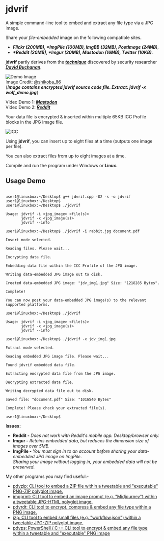 # jdvrif

A simple command-line tool to embed and extract any file type via a JPG image.  

Share your *file-embedded* image on the following compatible sites.  

* ***Flickr (200MB), \*ImgPile (100MB), ImgBB (32MB), PostImage (24MB)***,
* ***\*Reddit (20MB), \*Imgur (20MB), Mastodon (16MB), Twitter (10KB).***

**jdvrif** partly derives from the ***[technique](https://www.vice.com/en/article/bj4wxm/tiny-picture-twitter-complete-works-of-shakespeare-steganography)*** discovered by security researcher ***[David Buchanan](https://www.da.vidbuchanan.co.uk/).*** 

![Demo Image](https://github.com/CleasbyCode/jdvrif/blob/main/demo_image/wolf_demo.jpg)  
Image Credit: [@shikoba_86](https://twitter.com/shikoba_86/status/1724491327436386662)  
{***Image contains encrypted jdvrif source code file. Extract:  jdvrif -x wolf_demo.jpg***}   

Video Demo 1: [***Mastodon***](https://youtu.be/S7O6-93vS_o)  
Video Demo 2: [***Reddit***](https://youtu.be/s_ejm3bd2Qg)  

Your data file is encrypted & inserted within multiple 65KB ICC Profile blocks in the JPG image file.

![ICC](https://github.com/CleasbyCode/jdvrif/blob/main/demo_image/icc_jdv.png)  

Using **jdvrif**, you can insert up to eight files at a time (outputs one image per file).  

You can also extract files from up to eight images at a time.

Compile and run the program under Windows or **Linux**.

## Usage Demo

```console

user1@linuxbox:~/Desktop$ g++ jdvrif.cpp -O2 -s -o jdvrif
user1@linuxbox:~/Desktop$
user1@linuxbox:~/Desktop$ ./jdvrif 

Usage: jdvrif -i <jpg_image> <file(s)>  
       jdvrif -x <jpg_image(s)>  
       jdvrif --info

user1@linuxbox:~/Desktop$ ./jdvrif -i rabbit.jpg document.pdf
  
Insert mode selected.

Reading files. Please wait...

Encrypting data file.

Embedding data file within the ICC Profile of the JPG image.

Writing data-embedded JPG image out to disk.

Created data-embedded JPG image: "jdv_img1.jpg" Size: "1218285 Bytes".

Complete!

You can now post your data-embedded JPG image(s) to the relevant supported platforms.
 
user1@linuxbox:~/Desktop$ ./jdvrif

Usage: jdvrif -i <jpg_image> <file(s)>  
       jdvrif -x <jpg_image(s)>  
       jdvrif --info
        
user1@linuxbox:~/Desktop$ ./jdvrif -x jdv_img1.jpg

Extract mode selected.

Reading embedded JPG image file. Please wait...

Found jdvrif embedded data file.

Extracting encrypted data file from the JPG image.

Decrypting extracted data file.

Writing decrypted data file out to disk.

Saved file: "document.pdf" Size: "1016540 Bytes"

Complete! Please check your extracted file(s).

user1@linuxbox:~/Desktop$ 

```
**Issues:**
* **Reddit -** *Does not work with Reddit's mobile app. Desktop/browser only.*
* **Imgur -** *Retains embedded data, but reduces the dimension size of images over 5MB.*
* **ImgPile -** *You must sign in to an account before sharing your data-embedded JPG image on ImgPile*.  
*Sharing your image without logging in, your embedded data will not be preserved.*

My other programs you may find useful:-  

* [pdvzip: CLI tool to embed a ZIP file within a tweetable and "executable" PNG-ZIP polyglot image.](https://github.com/CleasbyCode/pdvzip)
* [imgprmt: CLI tool to embed an image prompt (e.g. "Midjourney") within a tweetable JPG-HTML polyglot image.](https://github.com/CleasbyCode/imgprmt)
* [pdvrdt: CLI tool to encrypt, compress & embed any file type within a PNG image.](https://github.com/CleasbyCode/pdvrdt)
* [jzp: CLI tool to embed small files (e.g. "workflow.json") within a tweetable JPG-ZIP polyglot image.](https://github.com/CleasbyCode/jzp) 
* [pdvps: PowerShell / C++ CLI tool to encrypt & embed any file type within a tweetable and "executable" PNG image](https://github.com/CleasbyCode/pdvps)   

##

